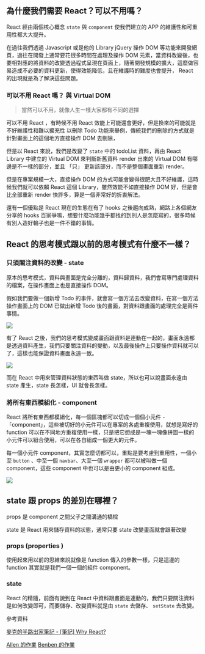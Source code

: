 ## 為什麼我們需要 React？可以不用嗎？

React 經由兩個核心概念 `state` 與 `component` 使我們建立的 APP 的維護性和可重用性都大大提升。

在過往我們透過 Javascript 或是他的 Library jQuery 操作 DOM 等功能來開發網頁，過往在開發上通常要花很多時間在處理及操作 DOM 元素，當資料改變後，也要相對應的將資料的改變透過程式呈現在頁面上，隨著開發規模的擴大，這麼做容易造成不必要的資料更新，使得效能降低，且在維護時的難度也會提升， React 的出現就是為了解決這些問題。

### 可以不用 React 嗎？ 與 Virtual DOM 
>當然可以不用，就像人生一樣大家都有不同的選擇

可以不用 React ，有時候不用 React 效能上可能還會更好，但是換來的可能就是不好維護性和難以擴充性
以刪除 Todo 功能來舉例，傳統我們的刪除的方式就是針對畫面上的這個地方直接操作 DOM 去刪除，

但是以 React 來說，我們是改變了 `state` 中的 todoList 資料，再由 React Library 中建立的 Virtual DOM 來判斷新舊資料 render 出來的 Virtual DOM 有哪邊是不一樣的部分，並且 「只」 更新該部分，而不是整個畫面重新 render。

但是在專案規模一大，直接操作 DOM 的方式可能會變得很肥大且不好維護，這時候我們就可以依賴 React 這個 Library，雖然效能不如直接操作 DOM 好，但是會比全部重新 render 快許多，算是一個非常好的折衷解法。

還有一個優點是 React 現在的生態在有了 hooks 之後趨向成熟，網路上各個網友分享的 hooks 百家爭鳴，想要什麼功能幾乎都找的到別人是怎麼寫的，很多時候有別人造好輪子也是一件不錯的事情。

## React 的思考模式跟以前的思考模式有什麼不一樣？

### 只須關注資料的改變 - state

原本的思考模式，資料與畫面是完全分離的，資料歸資料，我們會寫專門處理資料的檔案，在操作畫面上也是直接操作 DOM。

假如我們要做一個新增 Todo 的事件，就會寫一個方法去改變資料，在寫一個方法操作畫面上的 DOM 已做出新增 Todo 後的畫面，對資料跟畫面的處理完全是兩件事情。

![](https://i.imgur.com/O0R3tnl.png)

有了 React 之後，我們的思考模式變成畫面跟資料是連動在一起的，畫面永遠都是透過資料產生，我們只要關注資料的變動，以及最後操作上只要操作資料就可以了，這樣也能保證資料畫面永遠一致。

![](https://i.imgur.com/IbZ0TMa.png)

而在 React 中用來管理資料狀態的東西叫做 state，所以也可以說畫面永遠由 state 產生，state 長怎樣，UI 就會長怎樣。

### 將所有東西模組化 - component

React 將所有東西都模組化，每一個區塊都可以切成一個個小元件 - 「component」，這些被切好的小元件可以在專案的各處重複使用，就想是寫好的 function 可以在不同地方重複使用一樣，只是把它想成是一塊一塊像拼圖一樣的小元件可以組合使用，可以在各自組成一個更大的元件。

每一個小元件 component，其實怎麼切都可以，重點是要考慮到重用性，一個小至 `button` 、中至一個 `navbar`、大至一個 `wrapper` 都可以被叫做一個 component，這些 component 中也可以是由更小的 component 組成。

![](https://i.imgur.com/8AZXtyn.png)

## state 跟 props 的差別在哪裡？

props 是 component 之間父子之間溝通的橋樑

state 是 React 用來儲存資料的狀態，通常只要 state 改變畫面就會跟著改變

### props (properties )

使用起來用以前的思維來說就像是 function 傳入的參數一樣，只是這邊的 function 其實就是我們一個一個的組件 component。

### state 

React 的精隨，前面有說到在 React 中資料跟畫面是連動的，我們只要關注資料是如何改變即可，而要儲存、改變資料就是由 `state` 去儲存、 `setState` 去改變。

參考資料

[麥克的半路出家筆記 - [筆記] Why React?](https://medium.com/%E9%BA%A5%E5%85%8B%E7%9A%84%E5%8D%8A%E8%B7%AF%E5%87%BA%E5%AE%B6%E7%AD%86%E8%A8%98/%E7%AD%86%E8%A8%98-why-react-424f2abaf9a2)

[Allen 的作業](https://github.com/Lidemy/mentor-program-5th-rockyooooooo/blob/master/homeworks/week21/hw4.md)
[Benben 的作業](https://github.com/Lidemy/mentor-program-5th-benben6515/blob/master/homeworks/week21/hw4.md)
